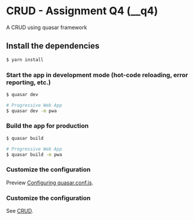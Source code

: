 # CRUD - Assignment Q4 (__q4)

A CRUD using quasar framework

## Install the dependencies
```bash
$ yarn install
```

### Start the app in development mode (hot-code reloading, error reporting, etc.)
```bash
$ quasar dev

# Progressive Web App
$ quasar dev -m pwa
```


### Build the app for production
```bash
$ quasar build

# Progressive Web App
$ quasar build -m pwa
```

### Customize the configuration
Preview [Configuring quasar.conf.js](https://quasar.dev/quasar-cli/quasar-conf-js).

### Customize the configuration
See [CRUD](https://q4.mma.trioquad.com).
